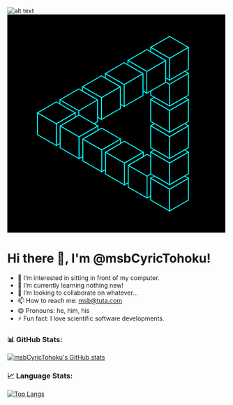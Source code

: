 ![alt text](https://github.com/msbCyricTohoku/msbCyricTohoku/blob/main/r2.gif) ![alt text](https://github.com/msbCyricTohoku/msbCyricTohoku/blob/main/r1.gif)
# Hi there 👋, I'm @msbCyricTohoku!

- 👀 I’m interested in sitting in front of my computer.
- 🌱 I’m currently learning nothing new!
- 💞️ I’m looking to collaborate on whatever...
- 📫 How to reach me: msb@tuta.com
- 😄 Pronouns: he, him, his
- ⚡ Fun fact: I love scientific software developments.

### 📊 GitHub Stats:
[![msbCyricTohoku's GitHub stats](https://github-readme-stats.vercel.app/api?username=msbCyricTohoku)](https://github.com/msbCyricTohoku/github-readme-stats)

### 📈 Language Stats:
[![Top Langs](https://github-readme-stats.vercel.app/api/top-langs/?username=msbCyricTohoku&layout=compact)](https://github.com/msbCyricTohoku/github-readme-stats)
